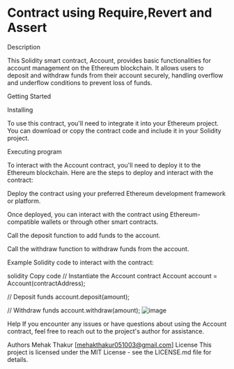 # Contract using Require,Revert and Assert
Description

This Solidity smart contract, Account, provides basic functionalities for account management on the Ethereum blockchain. It allows users to deposit and withdraw funds from their account securely, handling overflow and underflow conditions to prevent loss of funds.

Getting Started

Installing

To use this contract, you'll need to integrate it into your Ethereum project. You can download or copy the contract code and include it in your Solidity project.

Executing program

To interact with the Account contract, you'll need to deploy it to the Ethereum blockchain. Here are the steps to deploy and interact with the contract:

Deploy the contract using your preferred Ethereum development framework or platform.

Once deployed, you can interact with the contract using Ethereum-compatible wallets or through other smart contracts.


Call the deposit function to add funds to the account.

Call the withdraw function to withdraw funds from the account.

Example Solidity code to interact with the contract:

solidity
Copy code
// Instantiate the Account contract
Account account = Account(contractAddress);

// Deposit funds
account.deposit(amount);

// Withdraw funds
account.withdraw(amount);
![image](https://github.com/Mehak051003/AVX-Assessment-1/assets/118992603/8dfe20c7-0f5d-4553-a23d-0ffda4418944)


Help
If you encounter any issues or have questions about using the Account contract, feel free to reach out to the project's author for assistance.

Authors
Mehak Thakur [mehakthakur051003@gmail.com]
License
This project is licensed under the MIT License - see the LICENSE.md file for details.





